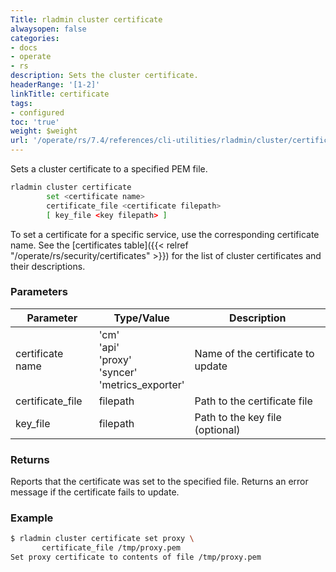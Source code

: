 ```yaml
---
Title: rladmin cluster certificate
alwaysopen: false
categories:
- docs
- operate
- rs
description: Sets the cluster certificate.
headerRange: '[1-2]'
linkTitle: certificate
tags:
- configured
toc: 'true'
weight: $weight
url: '/operate/rs/7.4/references/cli-utilities/rladmin/cluster/certificate/'
---
```


Sets a cluster certificate to a specified PEM file.

```sh
rladmin cluster certificate
        set <certificate name>
        certificate_file <certificate filepath>
        [ key_file <key filepath> ]
```

To set a certificate for a specific service, use the corresponding certificate name. See the [certificates table]({{< relref "/operate/rs/security/certificates" >}}) for the list of cluster certificates and their descriptions.

### Parameters

| Parameter | Type/Value | Description |
|-----------|------------|-------------|
| certificate name | 'cm'<br /> 'api'<br /> 'proxy'<br /> 'syncer'<br /> 'metrics_exporter' | Name of the certificate to update |
| certificate_file | filepath | Path to the certificate file |
| key_file | filepath | Path to the key file (optional) |

### Returns

Reports that the certificate was set to the specified file. Returns an error message if the certificate fails to update.

### Example

```sh
$ rladmin cluster certificate set proxy \
       certificate_file /tmp/proxy.pem
Set proxy certificate to contents of file /tmp/proxy.pem
```

